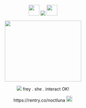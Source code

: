 
<p align="center">
<img src="https://i.postimg.cc/HsWkZt3c/1234277636667347018.png" width="35" height="35"/>  <img src="https://komarev.com/ghpvc/?username=noctluna&color=c39eda" /> <img src="https://i.postimg.cc/Pr6rB8F6/1234277637614993470.png" width="35" height="35"/>
</p>
<p align="center">

</p>
</p>
<p align="center">
 
  <img src="https://files.catbox.moe/2uaqo7.png" width="250" height="200" />


</p>
<p align="center">
 <img src="https://i.postimg.cc/SxXVzMKC/xgml5e.gif"/> frey . she . interact OK!


</p>
<p align="center">
https://rentry.co/noctluna
<img src="https://i.postimg.cc/SQ2rXWc9/1234277831559876620.png" width="20" height="20"/>

